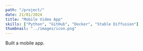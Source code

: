 ```yaml
---
path: "/project/"
date: 21/01/2024
title: "Mobile Video App"
skills: ["Python", "GitHub", "Docker", "Stable Diffusion"]
thumbnail: "../images/icon.png"
---
```


Built a mobile app.